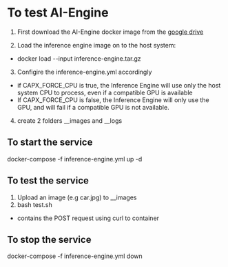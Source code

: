# To test AI-Engine

1. First download the AI-Engine docker image from the [google drive](https://drive.google.com/file/d/1wzTou0ggRDR00ORojwTDX8BaAFk8_Ve5/view?usp=sharing) 

2. Load the inference engine image on to the host system:
* docker load --input inference-engine.tar.gz

3. Configire the inference-engine.yml accordingly
* if CAPX_FORCE_CPU is true, the Inference Engine will use only the host system CPU to process, even if a compatible GPU is available
* If CAPX_FORCE_CPU is false, the Inference Engine will only use the GPU, and will fail if a compatible GPU is not available.

4. create 2 folders __images and __logs

## To start the service
docker-compose -f inference-engine.yml up -d

## To test the service
1. Upload an image (e.g car.jpg) to __images
2. bash test.sh
* contains the POST request using curl to container

## To stop the service
docker-compose -f inference-engine.yml down 
